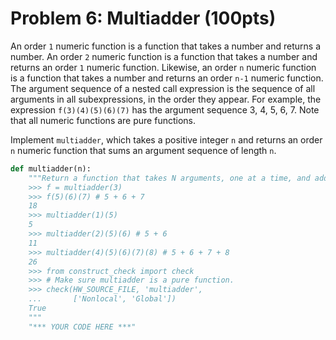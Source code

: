# Problem 6: Multiadder (100pts)

An order `1` numeric function is a function that takes a number and returns a number. An order `2` numeric function is a function that takes a number and returns an order `1` numeric function. Likewise, an order `n` numeric function is a function that takes a number and returns an order `n-1` numeric function. The argument sequence of a nested call expression is the sequence of all arguments in all subexpressions, in the order they appear. For example, the expression `f(3)(4)(5)(6)(7)` has the argument sequence 3, 4, 5, 6, 7. Note that all numeric functions are pure functions.

Implement `multiadder`, which takes a positive integer `n` and returns an order `n` numeric function that sums an argument sequence of length `n`.

```python
def multiadder(n):
    """Return a function that takes N arguments, one at a time, and adds them.
    >>> f = multiadder(3)
    >>> f(5)(6)(7) # 5 + 6 + 7
    18
    >>> multiadder(1)(5)
    5
    >>> multiadder(2)(5)(6) # 5 + 6
    11
    >>> multiadder(4)(5)(6)(7)(8) # 5 + 6 + 7 + 8
    26
    >>> from construct_check import check
    >>> # Make sure multiadder is a pure function.
    >>> check(HW_SOURCE_FILE, 'multiadder',
    ...       ['Nonlocal', 'Global'])
    True
    """
    "*** YOUR CODE HERE ***"
```
